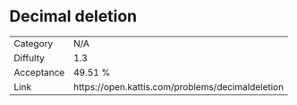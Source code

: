 # Decimal deletion

<table>
    <tr>
        <td>Category</td>
        <td>N/A</td>
    </tr>
    <tr>
        <td>Diffulty</td>
        <td>1.3</td>
    </tr>
    <tr>
        <td>Acceptance</td>
        <td>49.51 %</td>
    </tr>
    <tr>
        <td>Link</td>
        <td>https://open.kattis.com/problems/decimaldeletion</td>
    </tr>
</table>
